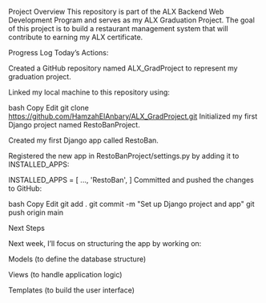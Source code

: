 Project Overview
This repository is part of the ALX Backend Web Development Program and serves as my ALX Graduation Project. The goal of this project is to build a restaurant management system that will contribute to earning my ALX certificate.

Progress Log
Today’s Actions:

Created a GitHub repository named ALX_GradProject to represent my graduation project.

Linked my local machine to this repository using:

bash
Copy
Edit
git clone https://github.com/HamzahElAnbary/ALX_GradProject.git
Initialized my first Django project named RestoBanProject.

Created my first Django app called RestoBan.

Registered the new app in RestoBanProject/settings.py by adding it to INSTALLED_APPS:


INSTALLED_APPS = [
    ...,
    'RestoBan',
]
Committed and pushed the changes to GitHub:

bash
Copy
Edit
git add .
git commit -m "Set up Django project and app"
git push origin main

Next Steps

Next week, I’ll focus on structuring the app by working on:

Models (to define the database structure)

Views (to handle application logic)

Templates (to build the user interface)
